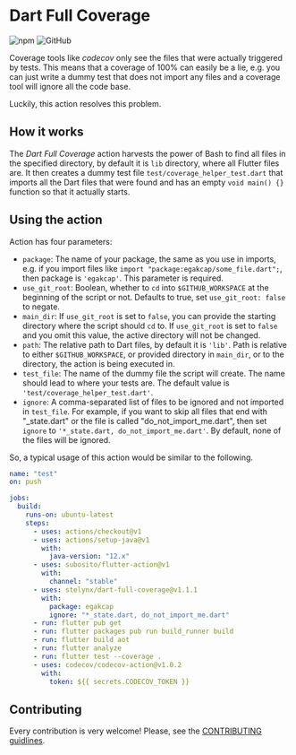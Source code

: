 # Dart Full Coverage

![npm](https://img.shields.io/npm/v/@stelynx/dart-full-coverage)
![GitHub](https://img.shields.io/github/license/stelynx/dart-full-coverage)

Coverage tools like _codecov_ only see the files that were actually triggered by tests. This means
that a coverage of 100% can easily be a lie, e.g. you can just write a dummy test that does not import
any files and a coverage tool will ignore all the code base.

Luckily, this action resolves this problem.

## How it works

The _Dart Full Coverage_ action harvests the power of Bash to find all files in the specified directory, by
default it is `lib` directory, where all Flutter files are. It then creates a dummy test file
`test/coverage_helper_test.dart` that imports all the Dart files that were found and has an empty `void main() {}`
function so that it actually starts.

## Using the action

Action has four parameters:

- `package`: The name of your package, the same as you use in imports, e.g. if you import files like
  `import "package:egakcap/some_file.dart";`, then package is `'egakcap'`. This parameter is required.
- `use_git_root`: Boolean, whether to `cd` into `$GITHUB_WORKSPACE` at the beginning of the script or not. Defaults to true, set `use_git_root: false` to negate.
- `main_dir`: If `use_git_root` is set to `false`, you can provide the starting directory where the script should `cd` to. If `use_git_root` is set to `false` and you omit this value, the active directory will not be changed.
- `path`: The relative path to Dart files, by default it is `'lib'`. Path is relative to either `$GITHUB_WORKSPACE`, or provided directory in `main_dir`, or to the directory, the action is being executed in.
- `test_file`: The name of the dummy file the script will create. The name should lead to where your tests are. The default value is `'test/coverage_helper_test.dart'`.
- `ignore`: A comma-separated list of files to be ignored and not imported in `test_file`. For example, if you want to skip all files that end with "\_state.dart" or the file is called "do_not_import_me.dart", then set `ignore` to `'*_state.dart, do_not_import_me.dart'`. By default, none of the files will be ignored.

So, a typical usage of this action would be similar to the following.

```yaml
name: "test"
on: push

jobs:
  build:
    runs-on: ubuntu-latest
    steps:
      - uses: actions/checkout@v1
      - uses: actions/setup-java@v1
        with:
          java-version: "12.x"
      - uses: subosito/flutter-action@v1
        with:
          channel: "stable"
      - uses: stelynx/dart-full-coverage@v1.1.1
        with:
          package: egakcap
          ignore: "*_state.dart, do_not_import_me.dart"
      - run: flutter pub get
      - run: flutter packages pub run build_runner build
      - run: flutter build aot
      - run: flutter analyze
      - run: flutter test --coverage .
      - uses: codecov/codecov-action@v1.0.2
        with:
          token: ${{ secrets.CODECOV_TOKEN }}
```

## Contributing

Every contribution is very welcome! Please, see the [CONTRIBUTING guidlines](CONTRIBUTING.md).
